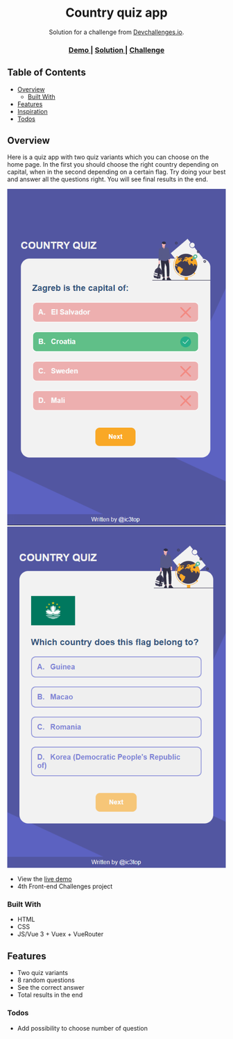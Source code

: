 <h1 align="center">Country quiz app</h1>

<div align="center">
   Solution for a challenge from  <a href="http://devchallenges.io" target="_blank">Devchallenges.io</a>.
</div>

<div align="center">
  <h3>
    <a href="https://ic3top.github.io/devChallenges/country-quiz-app/dist/">
      Demo
    </a>
    <span> | </span>
    <a href="https://devchallenges.io/solutions/j8ssFtGPQpQnzwD5tyNx">
      Solution
    </a>
    <span> | </span>
    <a href="https://devchallenges.io/challenges/Bu3G2irnaXmfwQ8sZkw8">
      Challenge
    </a>
  </h3>
</div>

<!-- TABLE OF CONTENTS -->

## Table of Contents

- [Overview](#overview)
    - [Built With](#built-with)
- [Features](#features)
- [Inspiration](#inspiration)
- [Todos](#Todos)

<!-- OVERVIEW -->

## Overview
Here is a quiz app with two quiz variants which you can choose on the home page. In the first you should choose the right country depending on capital, when in the second depending on a certain flag. 
Try doing your best and answer all the questions right. You will see final results in the end.

![quiz illustration](./screenshots/country_demo.png)
![quiz illustration with flag](./screenshots/flag_demo.png)

- View the [live demo](https://ic3top.github.io/devChallenges/todo-app/dist/)
- 4th Front-end Challenges project

### Built With

- HTML
- CSS
- JS/Vue 3 + Vuex + VueRouter

## Features

- Two quiz variants
- 8 random questions
- See the correct answer  
- Total results in the end

### Todos

- Add possibility to choose number of question
